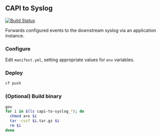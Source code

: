 ## CAPI to Syslog

[![Build Status](https://travis-ci.org/mxplusb/capi-to-syslog.svg)](https://travis-ci.org/mxplusb/capi-to-syslog)

Forwards configured events to the downstream syslog via an application instance.

### Configure

Edit `manifest.yml`, setting appropriate values for `env` variables.

### Deploy

```bash
cf push
```

### (Optional) Build binary

```bash
gox
for i in $(ls capi-to-syslog_*); do
  chmod a+x $i
  tar -cvzf $i.tar.gz $i
  rm $i
done
```
